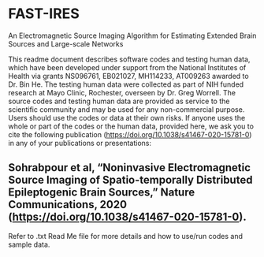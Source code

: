 # FAST-IRES
An Electromagnetic Source Imaging Algorithm for Estimating Extended Brain Sources and Large-scale Networks

This readme document describes software codes and testing human data, which have been developed under support from the National Institutes of Health via grants NS096761, EB021027, MH114233, AT009263 awarded to Dr. Bin He. The testing human data were collected as part of NIH funded research at Mayo Clinic, Rochester, overseen by Dr. Greg Worrell. 
The source codes and testing human data are provided as service to the scientific community and may be used for any non-commercial purpose.  Users should use the codes or data at their own risks.
If anyone uses the whole or part of the codes or the human data, provided here, we ask you to cite the following publication (https://doi.org/10.1038/s41467-020-15781-0) in any of your publications or presentations:

Sohrabpour et al, “Noninvasive Electromagnetic Source Imaging of Spatio-temporally Distributed Epileptogenic Brain Sources,” Nature Communications, 2020 (https://doi.org/10.1038/s41467-020-15781-0).
------------------------------------------------------------------------------------------------------------------------------------------
Refer to .txt Read Me file for more details and how to use/run codes and sample data.
